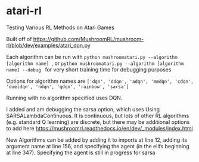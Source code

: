 # atari-rl
Testing Various RL Methods on Atari Games

Built off of https://github.com/MushroomRL/mushroom-rl/blob/dev/examples/atari_dqn.py

Each algorithm can be run with ```python mushroomatari.py --algorithm [algorithm name] ```, or ```python mushroomatari.py --algorithm [algorithm name] --debug ``` for very short training time for debugging purposes

Options for algorithm names are ```['dqn', 'ddqn', 'adqn', 'mmdqn', 'cdqn', 'dueldqn', 'ndqn', 'qdqn', 'rainbow', 'sarsa']```

Running with no algorithm specified uses DQN.

I added and am debugging the sarsa option, which uses Using SARSALambdaContinuous. It is continuous, but lots of other RL algorithms (e.g. standard Q learning) are discrete, but there may be additional options to add here https://mushroomrl.readthedocs.io/en/dev/_modules/index.html

New Algorithms can be added by adding it to imports at line 12, adding its argument name at line 156, and specifying the agent (in the elifs beginning at line 347). Specifying the agent is still in progress for sarsa
